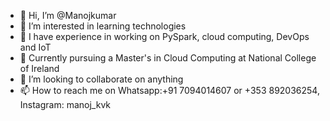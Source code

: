 - 👋 Hi, I’m @Manojkumar
- 👀 I’m interested in learning technologies
- 🌱 I have experience in working on PySpark, cloud computing, DevOps and IoT
- 📙 Currently pursuing a Master's in Cloud Computing at National College of Ireland
- 💞️ I’m looking to collaborate on anything
- 📫 How to reach me on Whatsapp:+91 7094014607 or +353 892036254, Instagram: manoj_kvk
  

<!---
Manojkumar1008/Manojkumar1008 is a ✨ special ✨ repository because its `README.md` (this file) appears on your GitHub profile.
You can click the Preview link to take a look at your changes.
--->
